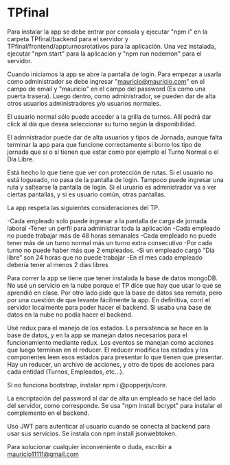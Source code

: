 # TPfinal
Para instalar la app se debe entrar por consola y ejecutar "npm i" en la carpeta TPfinal/backend para el servidor y TPfinal/frontend/appturnosrotativos para la aplicación.
Una vez instalada, ejecutar "npm start" para la aplicación y "npm run nodemon" para el servidor.

Cuando iniciamos la app se abre la pantalla de login. Para empezar a usarla como administrador se debe ingresar "mauricio@mauricio.com" en el campo de email y "mauricio" en el campo del password (Es como una puerta trasera). Luego dentro, como administrador, se pueden dar de alta otros usuarios administradores y/o usuarios normales.

El usuario normal sólo puede acceder a la grilla de turnos. Allí podrá dar click al día que desea seleccionar su turno según la disponibilidad.

El admnistrador puede dar de alta usuarios y tipos de Jornada, aunque falta terminar la app para que funcione correctamente si borro los tipo de jornada que sí o sí tienen que estar como por ejemplo el Turno Normal o el Día Libre.

Está hecho lo que tiene que ver con protección de rutas. Si el usuario no está logueado, no pasa de la pantalla de login. Tampoco puede ingresar una ruta y saltearse la pantalla de login. Si el uruario es administrador va a ver ciertas pantallas, y si es usuario común, otras pantallas.

La app respeta las siguientes consideraciones del TP.

-Cada empleado solo puede ingresar a la pantalla de carga de jornada laboral
-Tener un perfil para administrar toda la aplicación
-Cada empleado no puede trabajar más de 48 horas semanales
-Cada empleado no puede tener más de un turno normal más un turno extra consecutivo
-Por cada turno no puede haber más que 2 empleados.
-Si un empleado cargó “Dia libre” son 24 horas que no puede trabajar
-En el mes cada empleado debería tener al menos 2 días libres

Para correr la app se tiene que tener instalada la base de datos mongoDB. No usé un servicio en la nube porque el TP dice que hay que usar lo que se aprendió en clase. Por otro lado pide que la base de datos sea remota, pero por una cuestión de que levante fácilmente la app. En definitiva, corrí el servidor localmente para poder hacer el backend. Si usaba una base de datos en la nube no podía hacer el backend.

Usé redux para el manejo de los estados. La persistencia se hace en la base de datos, y en la app se manejan datos necesarios para el funcionamiento mediante redux. Los eventos se manejan como acciones que luego terminan en el reducer. El reducer modifica los estados y los componentes leen esos estados para presentar lo que tienen que presentar. Hay un reducer, un archivo de acciones, y otro de tipos de acciones para cada entidad (Turnos, Empleados, etc...).

Si no funciona bootstrap, instalar npm i @popperjs/core.

La encriptación del password al dar de alta un empleado se hace del lado del servidor, como corresponde.
Se usa "npm install bcrypt" para instalar el complemento en el backend.

Uso JWT para autenticar al usuario cuando se conecta al backend para usar sus servicios.
Se instala con npm install jsonwebtoken.








Para solucionar cualquier inconveniente o duda, escribir a mauricio11111@gmail.com





